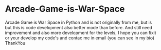 # Arcade-Game-is-War-Space
Arcade Game is War Space in Python and is not originally from me, but is but this is code development also better mode than before.
And still need improvement and also more development for the levels, I hope you can fixit or your develop my code's and contac me in email (you can see in my bio) ThankYou

